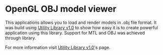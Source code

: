 # OpenGL OBJ model viewer

This applications allows you to load and render models in .obj file format. 
It was build using [Utility Library v1.0](https://github.com/RippeR37/Utility-Librar) to show 
how easy it is to create powerful application using this library. 
Support for MTL and OBJ was achieved through library.

For more information visit [Utility Library v1.0](https://github.com/RippeR37/Utility-Librar)'s page.
